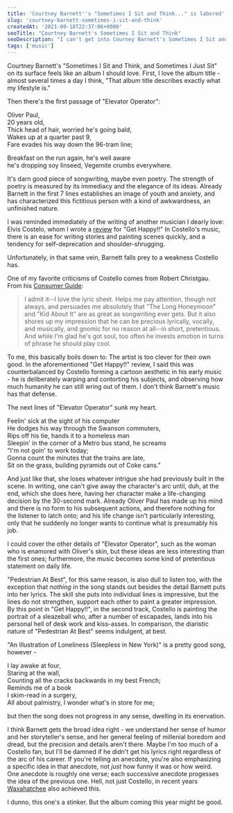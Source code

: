 ```yaml
---
title: 'Courtney Barnett''s "Sometimes I Sit and Think..." is labored'
slug: 'courtney-barnett-sometimes-i-sit-and-think'
createdAt: '2021-09-18T22:37:06+0000'
seoTitle: "Courtney Barnett's Sometimes I Sit and Think"
seoDescription: "I can't get into Courney Barnett's Sometimes I Sit and Think, and Sometimes I Just Sit."
tags: ['music']
---
```


Courtney Barnett's "Sometimes I Sit and Think, and Sometimes I Just Sit" on its surface feels like an album I should love. First, I love the album title - almost several times a day I think, "That album title describes exactly what my lifestyle is."

Then there's the first passage of "Elevator Operator":

Oliver Paul,<br/>
20 years old,<br/>
Thick head of hair, worried he's going bald,<br/>
Wakes up at a quarter past 9,<br/>
Fare evades his way down the 96-tram line;<br/>

Breakfast on the run again, he's well aware<br/>
he's dropping soy linseed, Vegemite crumbs everywhere.

It's darn good piece of songwriting, maybe even poetry. The strength of poetry is measured by its immediacy and the elegance of its ideas. Already Barnett in the first 7 lines establishes an image of youth and anxiety, and has characterized this fictitious person with a kind of awkwardness, an unfinished nature.

I was reminded immediately of the writing of another musician I dearly love: Elvis Costelo, whom I wrote a <a href="https://popularthoughts.blog/elvis-costello-get-happy" target="_blank" rel="noopener noreferrer">review</a> for "Get Happy!!" In Costello's music, there is an ease for writing stories and painting scenes quickly, and a tendency for self-deprecation and shoulder-shrugging.

Unfortunately, in that same vein, Barnett falls prey to a weakness Costello has.

One of my favorite criticisms of Costello comes from Robert Christgau. From his <a href="https://www.robertchristgau.com/get_artist.php?id=1851&name=Elvis+Costello+and+the+Attractions" target="_blank" rel="noopener noreferrer">Consumer Guide</a>:

> I admit it--I love the lyric sheet. Helps me pay attention, though not always, and persuades me absolutely that "The Long Honeymoon" and "Kid About It" are as great as songwriting ever gets. But it also shores up my impression that he can be precious lyrically, vocally, and musically, and gnomic for no reason at all--in short, pretentious. And while I'm glad he's got soul, too often he invests emotion in turns of phrase he should play cool.

To me, this basically boils down to: The artist is too clever for their own good. In the aforementioned "Get Happy!!" review, I said this was counterbalanced by Costello forming a cartoon aesthetic in his early music - he is deliberately warping and contorting his subjects, and observing how much humanity he can still wring out of them. I don't think Barnett's music has that defense.

The next lines of "Elevator Operator" sunk my heart.

Feelin' sick at the sight of his computer<br/>
He dodges his way through the Swanson commuters,<br/>
Rips off his tie, hands it to a homeless man<br/>
Sleepin' in the corner of a Metro bus stand, he screams<br/>
"I'm not goin' to work today;<br/>
Gonna count the minutes that the trains are late,<br/>
Sit on the grass, building pyramids out of Coke cans."

And just like that, she loses whatever intrigue she had previously built in the scene. In writing, one can't give away the character's arc until, duh, at the end, which she does here, having her character make a life-changing decision by the 30-second mark. Already Oliver Paul has made up his mind and there is no form to his subsequent actions, and therefore nothing for the listener to latch onto; and his life change isn't particularly interesting, only that he suddenly no longer wants to continue what is presumably his job.

I could cover the other details of "Elevator Operator", such as the woman who is enamored with Oliver's skin, but these ideas are less interesting than the first ones; furthermore, the music becomes some kind of pretentious statement on daily life.

"Pedestrian At Best", for this same reason, is also dull to listen too, with the exception that _nothing_ in the song stands out besides the detail Barnett puts into her lyrics. The skill she puts into individual lines is impressive, but the lines do not strengthen, support each other to paint a greater impression. By this point in "Get Happy!!", in the second track, Costello is painting the portrait of a sleazeball who, after a number of escapades, lands into his personal hell of desk work and kiss-asses. In comparison, the diaristic nature of "Pedestrian At Best" seems indulgent, at best.

"An Illustration of Loneliness (Sleepless in New York)" is a pretty good song, however -

I lay awake at four,<br/>
Staring at the wall,<br/>
Counting all the cracks backwards in my best French;<br/>
Reminds me of a book<br/>
I skim-read in a surgery,<br/>
All about palmistry, I wonder what's in store for me;

but then the song does not progress in any sense, dwelling in its enervation.

I think Barnett gets the broad idea right - we understand her sense of humor and her storyteller's sense, and her general feeling of millenial boredom and dread, but the precision and details aren't there. Maybe I'm too much of a Costello fan, but I'll be damned if he didn't get his lyrics right regardless of the arc of his career. If you're telling an anecdote, you're also emphasizing a specific idea in that anecdote, not _just_ how funny it was or how weird. One anecdote is roughly one verse; each successive anecdote progesses the idea of the previous one. Hell, not just Costello, in recent years <a href="https://popularthoughts.blog/waxahatchee-out-in-the-storm" target="_blank" rel="noopener noreferrer">Waxahatchee</a> also achieved this.

I dunno, this one's a stinker. But the album coming this year might be good.

